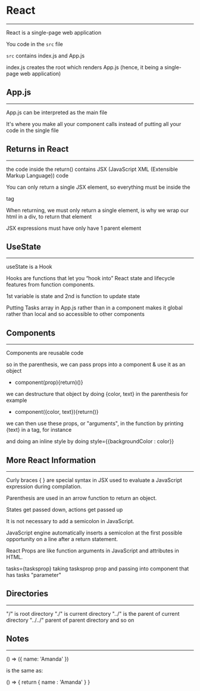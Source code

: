 # React
---
React is a single-page web application

You code in the `src` file

`src` contains index.js and App.js

index.js creates the root which renders App.js (hence, it being a single-page web application)

## App.js
---
App.js can be interpreted as the main file

It's where you make all your component calls instead of putting all your code in the single file 

## Returns in React
---
the code inside the return() contains JSX (JavaScript XML (Extensible Markup Language)) code

You can only return a single JSX element, so everything must be inside the <div> tag

When returning, we must only return a single element, is why we wrap our html in a div, to return that element

JSX expressions must have only have 1 parent element

## UseState
---
useState is a Hook

Hooks are functions that let you “hook into” React state and lifecycle features from function components.

1st variable is state and 2nd is function to update state

Putting Tasks array in App.js rather than in a component makes it global rather than local and so accessible to other components

## Components
---
Components are reusable code 

so in the parenthesis, we can pass props into a component & use it as an object
- component(prop){return)()}

we can destructure that object by doing {color, text} in the parenthesis for example
- component({color, text}){return()}

we can then use these props, or "arguments", in the function by printing {text} in a tag, for instance

and doing an inline style by doing style={{backgroundColor : color}}

## More React Information
---
Curly braces { } are special syntax in JSX used to evaluate a JavaScript expression during compilation.

Parenthesis are used in an arrow function to return an object.

States get passed down, actions get passed up

It is not necessary to add a semicolon in JavaScript. 

JavaScript engine automatically inserts a semicolon at the first possible opportunity on a line after a return statement.

React Props are like function arguments in JavaScript and attributes in HTML.

tasks={tasksprop} taking tasksprop prop and passing into component that has tasks "parameter"

## Directories
---
"/" is root directory
"./" is current directory
"../" is the parent of current directory
"../../" parent of parent directory and so on

## Notes
---
() => ({ name: 'Amanda' })
 
is the same as:

() => {
   return { name : 'Amanda' }
}